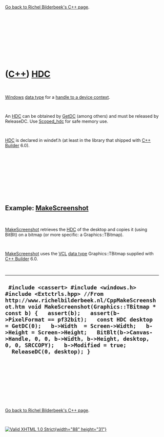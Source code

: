 

[Go back to Richel Bilderbeek's C++ page](Cpp.htm).

 

 

 

 

 

([C++](Cpp.htm)) [HDC](CppHDC.htm)
==================================

 

[Windows](CppWindows.htm) [data type](CppDataType.htm) for a [handle to
a device context](CppHDC.htm).

 

An [HDC](CppHDC.htm) can be obtained by [GetDC](CppGetDC.htm) (among
others) and must be released by ReleaseDC. Use
[Scoped\_hdc](CppScoped_hdc.htm) for safe memory use.

 

[HDC](CppHDC.htm) is declared in windef.h (at least in the library that
shipped with [C++ Builder](CppBuilder.htm) 6.0).

 

 

 

 

 

Example: [MakeScreenshot](CppMakeScreenshot.htm)
------------------------------------------------

 

[MakeScreenshot](CppMakeScreenshot.htm) retrieves the [HDC](CppHDC.htm)
of the desktop and copies it (using BitBlt) on a bitmap (or more
specific: a Graphics::TBitmap).

 

[MakeScreenshot](CppMakeScreenshot.htm) uses the [VCL](CppVcl.htm) [data
type](CppDataType.htm) Graphics::TBitmap supplied with [C++
Builder](CppBuilder.htm) 6.0.

 

  -----------------------------------------------------------------------------------------------------------------------------------------------------------------------------------------------------------------------------------------------------------------------------------------------------------------------------------------------------------------------------------------------------------------------------------------------------------------
  ` #include <cassert> #include <windows.h> #include <Extctrls.hpp> //From http://www.richelbilderbeek.nl/CppMakeScreenshot.htm void MakeScreenshot(Graphics::TBitmap * const b) {   assert(b);   assert(b->PixelFormat == pf32bit);   const HDC desktop = GetDC(0);   b->Width  = Screen->Width;   b->Height = Screen->Height;   BitBlt(b->Canvas->Handle, 0, 0, b->Width, b->Height, desktop, 0, 0, SRCCOPY);   b->Modified = true;   ReleaseDC(0, desktop); }`
  -----------------------------------------------------------------------------------------------------------------------------------------------------------------------------------------------------------------------------------------------------------------------------------------------------------------------------------------------------------------------------------------------------------------------------------------------------------------

 

 

 

 

 

[Go back to Richel Bilderbeek's C++ page](Cpp.htm).



 

[![Valid XHTML 1.0 Strict](valid-xhtml10.png){width="88"
height="31"}](http://validator.w3.org/check?uri=referer)
